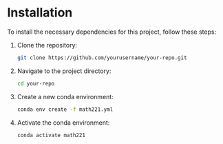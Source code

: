 # Installation

To install the necessary dependencies for this project, follow these steps:

1. Clone the repository:
    ```sh
    git clone https://github.com/yourusername/your-repo.git
    ```
2. Navigate to the project directory:
    ```sh
    cd your-repo
    ```
3. Create a new conda environment:
    ```sh
    conda env create -f math221.yml
    ```
4. Activate the conda environment:
    ```sh
    conda activate math221
    ```
